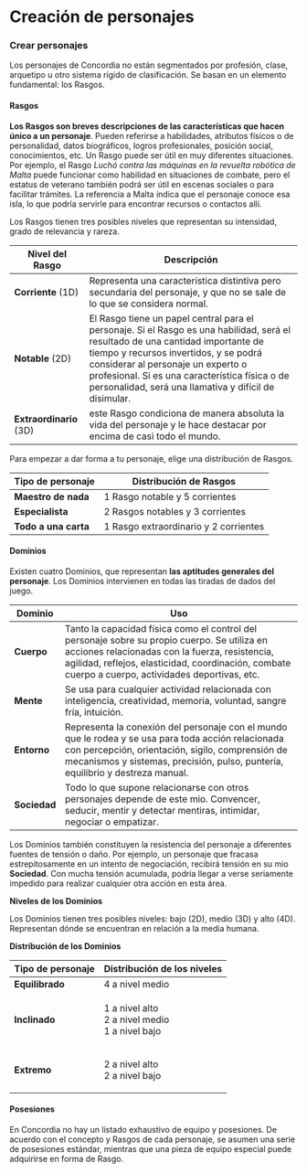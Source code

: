 # Creación de personajes

### Crear personajes

Los personajes de Concordia no están segmentados por profesión, clase, arquetipo u otro sistema rígido de clasificación. Se basan en un elemento fundamental: los Rasgos.

#### Rasgos

**Los Rasgos son breves descripciones de las características que hacen único a un personaje**. Pueden referirse a habilidades, atributos físicos o de personalidad, datos biográficos, logros profesionales, posición social, conocimientos, etc. Un Rasgo puede ser útil en muy diferentes situaciones. Por ejemplo, el Rasgo _Luchó contra las máquinas en la revuelta robótica de Malta_ puede funcionar como habilidad en situaciones de combate, pero el estatus de veterano también podrá ser útil en escenas sociales o para facilitar trámites. La referencia a Malta indica que el personaje conoce esa isla, lo que podría servirle para encontrar recursos o contactos allí.

Los Rasgos tienen tres posibles niveles que representan su intensidad, grado de relevancia y rareza.

| Nivel del Rasgo         | Descripción                                                                                                                                                                                                                                                                                                               |
| ----------------------- | ------------------------------------------------------------------------------------------------------------------------------------------------------------------------------------------------------------------------------------------------------------------------------------------------------------------------- |
| **Corriente** (1D)      | Representa una característica distintiva pero secundaria del personaje, y que no se sale de lo que se considera normal.                                                                                                                                                                                                   |
| **Notable** (2D)        | El Rasgo tiene un papel central para el personaje. Si el Rasgo es una habilidad, será el resultado de una cantidad importante de tiempo y recursos invertidos, y se podrá considerar al personaje un experto o profesional. Si es una característica física o de personalidad, será una llamativa y difícil de disimular. |
| **Extraordinario** (3D) | este Rasgo condiciona de manera absoluta la vida del personaje y le hace destacar por encima de casi todo el mundo.                                                                                                                                                                                                       |

Para empezar a dar forma a tu personaje, elige una distribución de Rasgos.

| Tipo de personaje    | Distribución de Rasgos                |
| -------------------- | ------------------------------------- |
| **Maestro de nada**  | 1 Rasgo notable y 5 corrientes        |
| **Especialista**     | 2 Rasgos notables y 3 corrientes      |
| **Todo a una carta** | 1 Rasgo extraordinario y 2 corrientes |

#### Dominios

Existen cuatro Dominios, que representan **las aptitudes generales del personaje**. Los Dominios intervienen en todas las tiradas de dados del juego.

| Dominio      | Uso                                                                                                                                                                                                                                                  |
| ------------ | ---------------------------------------------------------------------------------------------------------------------------------------------------------------------------------------------------------------------------------------------------- |
| **Cuerpo**   | Tanto la capacidad física como el control del personaje sobre su propio cuerpo. Se utiliza en acciones relacionadas con la fuerza, resistencia, agilidad, reflejos, elasticidad, coordinación, combate cuerpo a cuerpo, actividades deportivas, etc. |
| **Mente**    | Se usa para cualquier actividad relacionada con inteligencia, creatividad, memoria, voluntad, sangre fría, intuición.                                                                                                                                |
| **Entorno**  | Representa la conexión del personaje con el mundo que le rodea y se usa para toda acción relacionada con percepción, orientación, sigilo, comprensión de mecanismos y sistemas, precisión, pulso, puntería, equilibrio y destreza manual.            |
| **Sociedad** | Todo lo que supone relacionarse con otros personajes depende de este mio. Convencer, seducir, mentir y detectar mentiras, intimidar, negociar o empatizar.                                                                                           |

Los Dominios también constituyen la resistencia del personaje a diferentes fuentes de tensión o daño. Por ejemplo, un personaje que fracasa estrepitosamente en un intento de negociación, recibirá tensión en su mio **Sociedad**. Con mucha tensión acumulada, podría llegar a verse seriamente impedido para realizar cualquier otra acción en esta área.

**Niveles de los Dominios**

Los Dominios tienen tres posibles niveles: bajo (2D), medio (3D) y alto (4D). Representan dónde se encuentran en relación a la media humana.

**Distribución de los Dominios**

| Tipo de personaje | Distribución de los niveles                                |
| ----------------- | ---------------------------------------------------------- |
| **Equilibrado**   | 4 a nivel medio                                            |
| **Inclinado**     | <p>1 a nivel alto<br>2 a nivel medio<br>1 a nivel bajo</p> |
| **Extremo**       | <p>2 a nivel alto<br>2 a nivel bajo</p>                    |

#### Posesiones

En Concordia no hay un listado exhaustivo de equipo y posesiones. De acuerdo con el concepto y Rasgos de cada personaje, se asumen una serie de posesiones estándar, mientras que una pieza de equipo especial puede adquirirse en forma de Rasgo.
